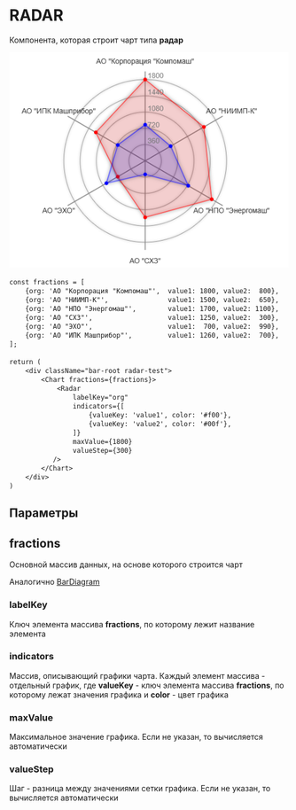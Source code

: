 # RADAR

Компонента, которая строит чарт типа **радар**

![img.png](img/img.png)

````
const fractions = [
    {org: 'AO "Корпорация "Компомаш"',  value1: 1800, value2:  800},
    {org: 'AO "НИИМП-К"',               value1: 1500, value2:  650},
    {org: 'АО "НПО "Энергомаш"',        value1: 1700, value2: 1100},
    {org: 'АО "СХЗ"',                   value1: 1250, value2:  300},
    {org: 'АО "ЭХО"',                   value1:  700, value2:  990},
    {org: 'АО "ИПК Машприбор"',         value1: 1260, value2:  700},
];

return (
    <div className="bar-root radar-test">
        <Chart fractions={fractions}>
            <Radar
                labelKey="org"
                indicators={[
                    {valueKey: 'value1', color: '#f00'},
                    {valueKey: 'value2', color: '#00f'},
                ]}
                maxValue={1800}
                valueStep={300}
           />
        </Chart>
    </div>
)
````
## Параметры

## fractions
Основной массив данных, на основе которого строится чарт

Аналогично [BarDiagram](../../BarDiagram/doc/bardiagram.md#fractions)

### labelKey
Ключ элемента массива **fractions**, по которому лежит название элемента

### indicators

Массив, описывающий графики чарта. Каждый элемент массива - отдельный график, где
**valueKey** - ключ элемента массива **fractions**, по которому лежат значения
графика и **color** - цвет графика

### maxValue
Максимальное значение графика. Если не указан, то вычисляется автоматически

### valueStep
Шаг - разница между значениями сетки графика. Если не указан, то вычисляется автоматически
